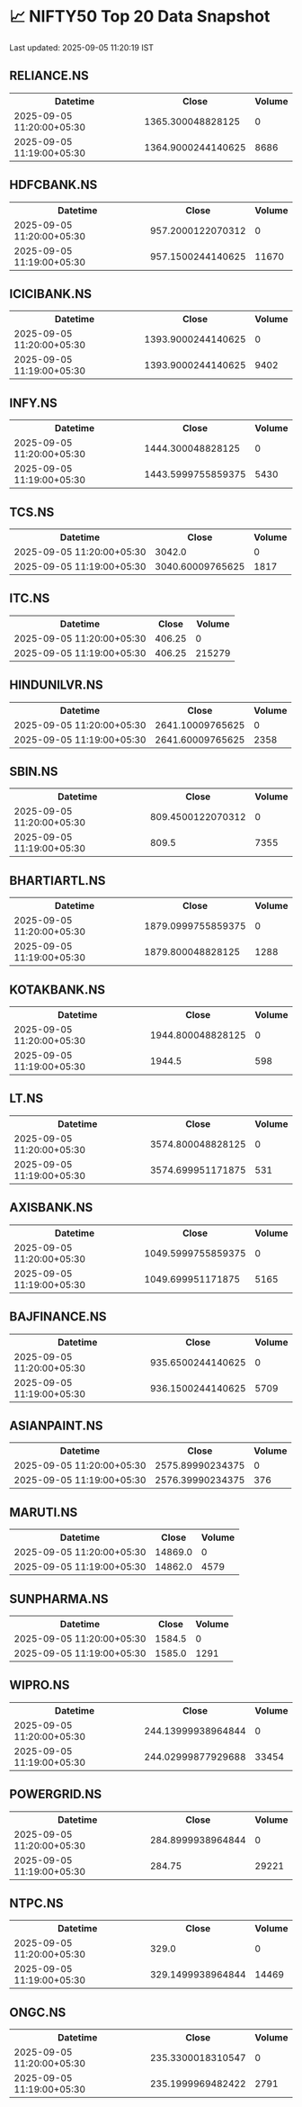 # 📈 NIFTY50 Top 20 Data Snapshot

Last updated: 2025-09-05 11:20:19 IST

## RELIANCE.NS

<table>
  <tr><th>Datetime</th><th>Close</th><th>Volume</th></tr>
  <tr><td>2025-09-05 11:20:00+05:30</td><td>1365.300048828125</td><td>0</td></tr>
  <tr><td>2025-09-05 11:19:00+05:30</td><td>1364.9000244140625</td><td>8686</td></tr>
</table>

## HDFCBANK.NS

<table>
  <tr><th>Datetime</th><th>Close</th><th>Volume</th></tr>
  <tr><td>2025-09-05 11:20:00+05:30</td><td>957.2000122070312</td><td>0</td></tr>
  <tr><td>2025-09-05 11:19:00+05:30</td><td>957.1500244140625</td><td>11670</td></tr>
</table>

## ICICIBANK.NS

<table>
  <tr><th>Datetime</th><th>Close</th><th>Volume</th></tr>
  <tr><td>2025-09-05 11:20:00+05:30</td><td>1393.9000244140625</td><td>0</td></tr>
  <tr><td>2025-09-05 11:19:00+05:30</td><td>1393.9000244140625</td><td>9402</td></tr>
</table>

## INFY.NS

<table>
  <tr><th>Datetime</th><th>Close</th><th>Volume</th></tr>
  <tr><td>2025-09-05 11:20:00+05:30</td><td>1444.300048828125</td><td>0</td></tr>
  <tr><td>2025-09-05 11:19:00+05:30</td><td>1443.5999755859375</td><td>5430</td></tr>
</table>

## TCS.NS

<table>
  <tr><th>Datetime</th><th>Close</th><th>Volume</th></tr>
  <tr><td>2025-09-05 11:20:00+05:30</td><td>3042.0</td><td>0</td></tr>
  <tr><td>2025-09-05 11:19:00+05:30</td><td>3040.60009765625</td><td>1817</td></tr>
</table>

## ITC.NS

<table>
  <tr><th>Datetime</th><th>Close</th><th>Volume</th></tr>
  <tr><td>2025-09-05 11:20:00+05:30</td><td>406.25</td><td>0</td></tr>
  <tr><td>2025-09-05 11:19:00+05:30</td><td>406.25</td><td>215279</td></tr>
</table>

## HINDUNILVR.NS

<table>
  <tr><th>Datetime</th><th>Close</th><th>Volume</th></tr>
  <tr><td>2025-09-05 11:20:00+05:30</td><td>2641.10009765625</td><td>0</td></tr>
  <tr><td>2025-09-05 11:19:00+05:30</td><td>2641.60009765625</td><td>2358</td></tr>
</table>

## SBIN.NS

<table>
  <tr><th>Datetime</th><th>Close</th><th>Volume</th></tr>
  <tr><td>2025-09-05 11:20:00+05:30</td><td>809.4500122070312</td><td>0</td></tr>
  <tr><td>2025-09-05 11:19:00+05:30</td><td>809.5</td><td>7355</td></tr>
</table>

## BHARTIARTL.NS

<table>
  <tr><th>Datetime</th><th>Close</th><th>Volume</th></tr>
  <tr><td>2025-09-05 11:20:00+05:30</td><td>1879.0999755859375</td><td>0</td></tr>
  <tr><td>2025-09-05 11:19:00+05:30</td><td>1879.800048828125</td><td>1288</td></tr>
</table>

## KOTAKBANK.NS

<table>
  <tr><th>Datetime</th><th>Close</th><th>Volume</th></tr>
  <tr><td>2025-09-05 11:20:00+05:30</td><td>1944.800048828125</td><td>0</td></tr>
  <tr><td>2025-09-05 11:19:00+05:30</td><td>1944.5</td><td>598</td></tr>
</table>

## LT.NS

<table>
  <tr><th>Datetime</th><th>Close</th><th>Volume</th></tr>
  <tr><td>2025-09-05 11:20:00+05:30</td><td>3574.800048828125</td><td>0</td></tr>
  <tr><td>2025-09-05 11:19:00+05:30</td><td>3574.699951171875</td><td>531</td></tr>
</table>

## AXISBANK.NS

<table>
  <tr><th>Datetime</th><th>Close</th><th>Volume</th></tr>
  <tr><td>2025-09-05 11:20:00+05:30</td><td>1049.5999755859375</td><td>0</td></tr>
  <tr><td>2025-09-05 11:19:00+05:30</td><td>1049.699951171875</td><td>5165</td></tr>
</table>

## BAJFINANCE.NS

<table>
  <tr><th>Datetime</th><th>Close</th><th>Volume</th></tr>
  <tr><td>2025-09-05 11:20:00+05:30</td><td>935.6500244140625</td><td>0</td></tr>
  <tr><td>2025-09-05 11:19:00+05:30</td><td>936.1500244140625</td><td>5709</td></tr>
</table>

## ASIANPAINT.NS

<table>
  <tr><th>Datetime</th><th>Close</th><th>Volume</th></tr>
  <tr><td>2025-09-05 11:20:00+05:30</td><td>2575.89990234375</td><td>0</td></tr>
  <tr><td>2025-09-05 11:19:00+05:30</td><td>2576.39990234375</td><td>376</td></tr>
</table>

## MARUTI.NS

<table>
  <tr><th>Datetime</th><th>Close</th><th>Volume</th></tr>
  <tr><td>2025-09-05 11:20:00+05:30</td><td>14869.0</td><td>0</td></tr>
  <tr><td>2025-09-05 11:19:00+05:30</td><td>14862.0</td><td>4579</td></tr>
</table>

## SUNPHARMA.NS

<table>
  <tr><th>Datetime</th><th>Close</th><th>Volume</th></tr>
  <tr><td>2025-09-05 11:20:00+05:30</td><td>1584.5</td><td>0</td></tr>
  <tr><td>2025-09-05 11:19:00+05:30</td><td>1585.0</td><td>1291</td></tr>
</table>

## WIPRO.NS

<table>
  <tr><th>Datetime</th><th>Close</th><th>Volume</th></tr>
  <tr><td>2025-09-05 11:20:00+05:30</td><td>244.13999938964844</td><td>0</td></tr>
  <tr><td>2025-09-05 11:19:00+05:30</td><td>244.02999877929688</td><td>33454</td></tr>
</table>

## POWERGRID.NS

<table>
  <tr><th>Datetime</th><th>Close</th><th>Volume</th></tr>
  <tr><td>2025-09-05 11:20:00+05:30</td><td>284.8999938964844</td><td>0</td></tr>
  <tr><td>2025-09-05 11:19:00+05:30</td><td>284.75</td><td>29221</td></tr>
</table>

## NTPC.NS

<table>
  <tr><th>Datetime</th><th>Close</th><th>Volume</th></tr>
  <tr><td>2025-09-05 11:20:00+05:30</td><td>329.0</td><td>0</td></tr>
  <tr><td>2025-09-05 11:19:00+05:30</td><td>329.1499938964844</td><td>14469</td></tr>
</table>

## ONGC.NS

<table>
  <tr><th>Datetime</th><th>Close</th><th>Volume</th></tr>
  <tr><td>2025-09-05 11:20:00+05:30</td><td>235.3300018310547</td><td>0</td></tr>
  <tr><td>2025-09-05 11:19:00+05:30</td><td>235.1999969482422</td><td>2791</td></tr>
</table>

